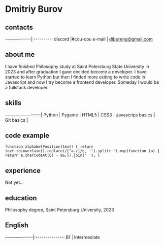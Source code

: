 # Dmitriy Burov


## contacts
-------------|:---------:
discord      |#cou-cou
e-mail       | dibureng@gmail.com

## about me
I have finished Philosophy study at Saint Petersburg State University in 2023 and after graduation I gave decided become a developer. I have started to learn Python but then I finded more exiting to write code in Javascript and now I try become a frontend developer. Someday I would be a fullstack developer. 

## skills
------------------|
Python            | 
Pygame            |
HTML5             |
CSS3              |
Javascrips basics |
Git basics        |


## code example
`
function alphabetPosition(text) {
  return text.toLowerCase().replace(/[^a-z]/g, '').split('').map(function (a) { return a.charCodeAt(0) - 96;}).join(' ');
} 
`

## experience
Not yet...

## education
Philosophy degree, Saint Petersburg University, 2023

## English
--------------|:--------------:
B1 | Intermediate

